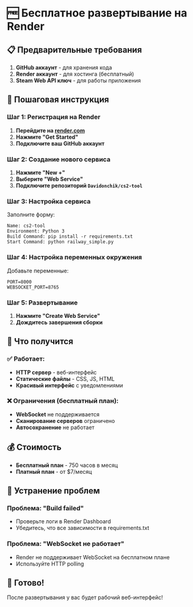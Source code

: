 # 🆓 Бесплатное развертывание на Render

## 📋 Предварительные требования

1. **GitHub аккаунт** - для хранения кода
2. **Render аккаунт** - для хостинга (бесплатный)
3. **Steam Web API ключ** - для работы приложения

## 🔧 Пошаговая инструкция

### Шаг 1: Регистрация на Render

1. **Перейдите на [render.com](https://render.com)**
2. **Нажмите "Get Started"**
3. **Подключите ваш GitHub аккаунт**

### Шаг 2: Создание нового сервиса

1. **Нажмите "New +"**
2. **Выберите "Web Service"**
3. **Подключите репозиторий `Davidonchik/cs2-tool`**

### Шаг 3: Настройка сервиса

Заполните форму:

```
Name: cs2-tool
Environment: Python 3
Build Command: pip install -r requirements.txt
Start Command: python railway_simple.py
```

### Шаг 4: Настройка переменных окружения

Добавьте переменные:
```
PORT=8000
WEBSOCKET_PORT=8765
```

### Шаг 5: Развертывание

1. **Нажмите "Create Web Service"**
2. **Дождитесь завершения сборки**

## 🎯 Что получится

### ✅ Работает:
- **HTTP сервер** - веб-интерфейс
- **Статические файлы** - CSS, JS, HTML
- **Красивый интерфейс** с уведомлениями

### ❌ Ограничения (бесплатный план):
- **WebSocket** не поддерживается
- **Сканирование серверов** ограничено
- **Автосохранение** не работает

## 💰 Стоимость

- **Бесплатный план** - 750 часов в месяц
- **Платный план** - от $7/месяц

## 🔧 Устранение проблем

### Проблема: "Build failed"
- Проверьте логи в Render Dashboard
- Убедитесь, что все зависимости в requirements.txt

### Проблема: "WebSocket не работает"
- Render не поддерживает WebSocket на бесплатном плане
- Используйте HTTP polling

## 🎉 Готово!

После развертывания у вас будет рабочий веб-интерфейс! 